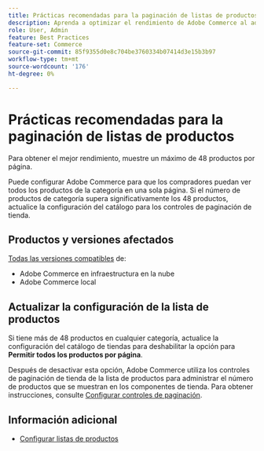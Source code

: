 ```yaml
---
title: Prácticas recomendadas para la paginación de listas de productos
description: Aprenda a optimizar el rendimiento de Adobe Commerce al administrar la cantidad de productos que se muestran en cada página del catálogo de tiendas.
role: User, Admin
feature: Best Practices
feature-set: Commerce
source-git-commit: 85f9355d0e8c704be3760334b07414d3e15b3b97
workflow-type: tm+mt
source-wordcount: '176'
ht-degree: 0%

---
```



# Prácticas recomendadas para la paginación de listas de productos

Para obtener el mejor rendimiento, muestre un máximo de 48 productos por página.

Puede configurar Adobe Commerce para que los compradores puedan ver todos los productos de la categoría en una sola página. Si el número de productos de categoría supera significativamente los 48 productos, actualice la configuración del catálogo para los controles de paginación de tienda.

## Productos y versiones afectados

[Todas las versiones compatibles](../../../release/versions.md) de:

- Adobe Commerce en infraestructura en la nube
- Adobe Commerce local

## Actualizar la configuración de la lista de productos

Si tiene más de 48 productos en cualquier categoría, actualice la configuración del catálogo de tiendas para deshabilitar la opción para **Permitir todos los productos por página**.

Después de desactivar esta opción, Adobe Commerce utiliza los controles de paginación de tienda de la lista de productos para administrar el número de productos que se muestran en los componentes de tienda. Para obtener instrucciones, consulte [Configurar controles de paginación](https://experienceleague.adobe.com/docs/commerce-admin/catalog/catalog/navigation/navigation-product-listings.html#configure-the-pagination-controls).

## Información adicional

- [Configurar listas de productos](https://experienceleague.adobe.com/docs/commerce-admin/catalog/catalog/navigation/navigation-product-listings.html)

